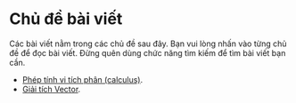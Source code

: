 # Chủ đề bài viết

Các bài viết nằm trong các chủ đề sau đây. Bạn vui lòng nhấn vào từng chủ đề để đọc bài viết. Đừng quên dùng chức năng tìm kiếm để tìm bài viết bạn cần.

* [Phép tính vi tích phân \(calculus\)](bai-viet-1/phep-tinh-vi-tich-phan-calculus/).
* [Giải tích Vector](bai-viet-1/giai-tich-vector/).



